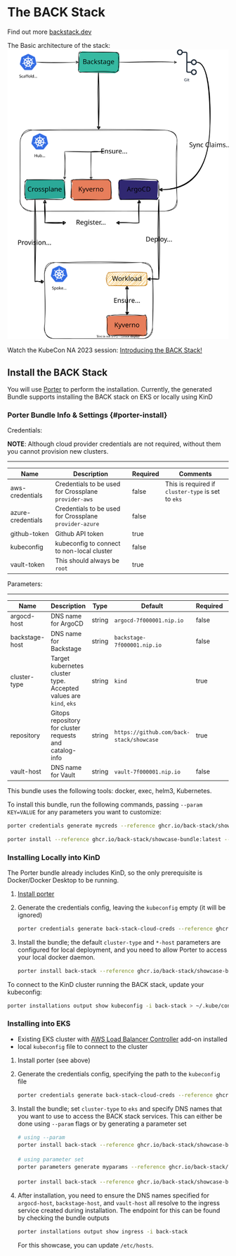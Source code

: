 # The BACK Stack

Find out more [backstack.dev](https://backstack.dev)

The Basic architecture of the stack:
![architecture diagram](./imgs/arch.svg)

Watch the KubeCon NA 2023 session: [Introducing the BACK Stack!](https://youtu.be/SMlR12uwMLs)

## Install the BACK Stack

You will use [Porter][getporter] to perform the installation. Currently, the generated Bundle supports installing the BACK stack on EKS or locally using KinD

### Porter Bundle Info & Settings {#porter-install}

Credentials:

**NOTE**: Although cloud provider credentials are not required, without them you cannot provision new clusters.

---

| Name              | Description                                            | Required | Comments |
| ----------------- | ------------------------------------------------------ | -------- | - |
| aws-credentials   | Credentials to be used for Crossplane `provider-aws`   | false    | This is required if `cluster-type` is set to `eks` |
| azure-credentials | Credentials to be used for Crossplane `provider-azure` | false    |   |
| github-token      | Github API token                                       | true     |   |
| kubeconfig        | kubeconfig to connect to non-local cluster             | false    |   |
| vault-token       | This should always be `root`                           | true     |   |

Parameters:

---

| Name           | Description                                                       | Type   | Default                                  | Required | Comments |
| -------------- | ----------------------------------------------------------------- | ------ | ---------------------------------------- | -------- | - |
| argocd-host    | DNS name for ArgoCD                                               | string | `argocd-7f000001.nip.io`                 | false    |   |
| backstage-host | DNS name for Backstage                                            | string | `backstage-7f000001.nip.io`              | false    |   |
| cluster-type   | Target kubernetes cluster type. Accepted values are `kind`, `eks` | string | `kind`                                   | true     |   |
| repository     | Gitops repository for cluster requests and catalog-info           | string | `https://github.com/back-stack/showcase` | true     |   |
| vault-host     | DNS name for Vault                                                | string | `vault-7f000001.nip.io`                  | false    |   |

This bundle uses the following tools: docker, exec, helm3, Kubernetes.

To install this bundle, run the following commands, passing `--param KEY=VALUE` for any parameters you want to customize:

```sh
porter credentials generate mycreds --reference ghcr.io/back-stack/showcase-bundle:latest
```

```sh
porter install --reference ghcr.io/back-stack/showcase-bundle:latest --credential-set mycreds --param repository=https://github.com/USER/REPO
```

### Installing Locally into KinD

The Porter bundle already includes KinD, so the only prerequisite is Docker/Docker Desktop to be running.

1.  [Install porter](#porter-install)
2.  Generate the credentials config, leaving the `kubeconfig` empty (it will be ignored)

    ```sh
    porter credentials generate back-stack-cloud-creds --reference ghcr.io/back-stack/showcase-bundle:latest
    ```

3.  Install the bundle; the default `cluster-type` and `*-host` parameters are configured for local deployment, and you need to allow Porter to access your local docker daemon.

    ```sh
    porter install back-stack --reference ghcr.io/back-stack/showcase-bundle:latest --credential-set back-stack-cloud-creds --param repository=repository=https://github.com/USER/REPO --allow-docker-host-access
    ```

To connect to the KinD cluster running the BACK stack, update your kubeconfig:

```sh
porter installations output show kubeconfig -i back-stack > ~/.kube/config
```

### Installing into EKS

-  Existing EKS cluster with [AWS Load Balancer Controller][alb-controller] add-on installed
-  local `kubeconfig` file to connect to the cluster

1.  Install porter (see above)
2.  Generate the credentials config, specifying the path to the `kubeconfig` file

    ```sh
    porter credentials generate back-stack-cloud-creds --reference ghcr.io/back-stack/showcase-bundle:latest
    ```

3.  Install the bundle; set `cluster-type` to `eks` and specify DNS names that you want to use to access the BACK stack services. This can either be done using `--param` flags or by generating a parameter set

    ```sh
    # using --param
    porter install back-stack --reference ghcr.io/back-stack/showcase-bundle:latest --credential-set back-stack-cloud-creds --param repository=repository=https://github.com/USER/REPO --param cluster-type=eks --param argocd-host=ARGOCD_DNS_NAME --param backstage-host=BACKSTAGE_DNS_NAME --param vault-host=VAULT_DNS_NAME

    # using parameter set
    porter parameters generate myparams --reference ghcr.io/back-stack/showcase-bundle:latest

    porter install back-stack --reference ghcr.io/back-stack/showcase-bundle:latest --credential-set back-stack-cloud-creds --parameter-set myparams
    ```

4.  After installation, you need to ensure the DNS names specified for `argocd-host`, `backstage-host`, and `vault-host` all resolve to the ingress service created during installation. The endpoint for this can be found by checking the bundle outputs

    ```sh
    porter installations output show ingress -i back-stack
    ```

    For this showcase, you can update `/etc/hosts`.

[getporter]: https://getporter.org
[alb-controller]: https://docs.aws.amazon.com/eks/latest/userguide/aws-load-balancer-controller.html
